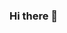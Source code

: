 ### Hi there 👋

<!--
**lougani-faouzi/lougani-faouzi** is a ✨ _special_ ✨ repository because its `README.md` (this file) appears on your GitHub profile.

Here are some ideas to get you started:

- 🌱 I’m currently learning :
  Master 1 High Performance Computing, Simulation (HPCS) at the University of Versailles-France (2020-2021)
- 🌱 I’m was a student :
  3rd degree in computer science at the University of Perpignan-France (2018-2020)
  3rd degree in information systems and software engineering at the University Bouira -Algeria (2015-2018)

- ⚡ languages and frameworks 
  C,C++,JAVA,PHP,HTML5,CSS,XML,Python,
  JavaScript(Jquery),Bootstrap,Nodejs,
  ReactJs,.Net,VHDL,Aseba(Robotique).

- 📫 How to reach me: 
 Personnal web site :https://faouzilougani.wixsite.com/monsite
 Linkedin:https://www.linkedin.com/in/faouzi-lougani-96819b1a5/
 


-->
